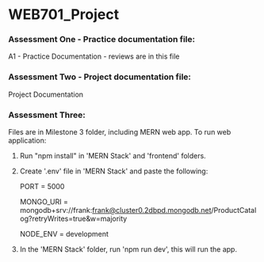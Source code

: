 # WEB701_Project

### Assessment One - Practice documentation file:
A1 - Practice Documentation - reviews are in this file

### Assessment Two - Project documentation file:

Project Documentation

### Assessment Three:

Files are in Milestone 3 folder, including MERN web app.
To run web application:

1. Run "npm install" in 'MERN Stack' and 'frontend' folders.
2. Create '.env' file in 'MERN Stack' and paste the following:
   
   PORT = 5000
   
   MONGO_URI = mongodb+srv://frank:frank@cluster0.2dbpd.mongodb.net/ProductCatalog?retryWrites=true&w=majority
   
   NODE_ENV = development
3. In the 'MERN Stack' folder, run 'npm run dev', this will run the app.

